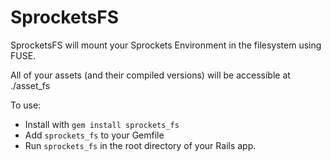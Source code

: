 # SprocketsFS

SprocketsFS will mount your Sprockets Environment in the filesystem using FUSE.  

All of your assets (and their compiled versions) will be accessible at ./asset_fs

To use:

* Install with ```gem install sprockets_fs```
* Add ```sprockets_fs``` to your Gemfile
* Run ```sprockets_fs``` in the root directory of your Rails app.
